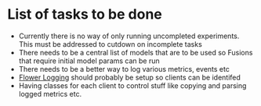# List of tasks to be done

- Currently there is no way of only running uncompleted experiments. This must be addressed to cutdown on incomplete tasks
- There needs to be a central list of models that are to be used so Fusions that require initial model params can be run
- There needs to be a better way to log various metrics, events etc
- [Flower Logging](https://flower.dev/docs/framework/how-to-configure-logging.html) should probably be setup so clients can be identifed
- Having classes for each client to control stuff like copying and parsing logged metrics etc.